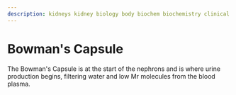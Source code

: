 ```yaml
---
description: kidneys kidney biology body biochem biochemistry clinical nephron
---
```


# Bowman's Capsule

The Bowman's Capsule is at the start of the nephrons and is where urine production begins, filtering water and low Mr molecules from the blood plasma.

